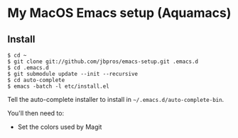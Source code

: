 # My MacOS Emacs setup (Aquamacs)

## Install

    $ cd ~
    $ git clone git://github.com/jbpros/emacs-setup.git .emacs.d
    $ cd .emacs.d
    $ git submodule update --init --recursive
    $ cd auto-complete
    $ emacs -batch -l etc/install.el

Tell the auto-complete installer to install in `~/.emacs.d/auto-complete-bin`.

You'll then need to:

* Set the colors used by Magit
